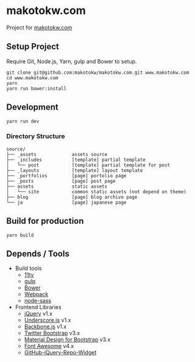 makotokw.com
==============

Project for [makotokw.com](https://makotokw.com)

## Setup Project

Require Git, Node.js, Yarn, gulp and Bower to setup.


```
git clone git@github.com:makotokw/makotokw.com.git www.makotokw.com
cd www.makotokw.com
yarn
yarn run bower:install
```

## Development

```
yarn run dev
```


### Directory Structure

```
source/
├── _assets             assets source
├── _includes           [template] partial template
│   └── post            [template] partial template for post
├── _layouts            [template] layout template
├── _portfolios         [page] portolio page
├── _posts              [page] post page
├── assets              static assets
│   └── site            common static assets (not depend on theme)
├── blog                [page] blog archive page
└── ja                  [page] japanese page
```


## Build for production

```
yarn build
```

## Depends / Tools

* Build tools
    * [11ty](https://github.com/11ty/eleventy/)
    * [gulp](https://gulpjs.com/)
    * [Bower](http://bower.io/)
    * [Webpack](https://webpack.js.org/)
    * [node-sass](https://github.com/sass/node-sass)
* Frontend Libraries
    * [jQuery](https://jquery.com/) v1.x
    * [Underscore.js](https://underscorejs.org/) v1.x
    * [Backbone.js](https://backbonejs.org/) v1.x
    * [Twitter Bootstrap](https://getbootstrap.com/) v3.x
    * [Material Design for Bootstrap](https://fezvrasta.github.io/bootstrap-material-design/) v3.x
    * [Font Awesome](https://fontawesome.com/) v4.x
    * [GitHub-jQuery-Repo-Widget](https://github.com/JoelSutherland/GitHub-jQuery-Repo-Widget)
